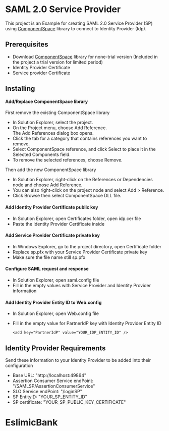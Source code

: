 # SAML 2.0 Service Provider

This project is an Example for creating SAML 2.0 Service Provider (SP) using [ComponentSpace](https://www.componentspace.com/) library to connect to Identity Provider (Idp).

## Prerequisites

- Download [ComponentSpace](https://www.componentspace.com/) library for none-trial version (Included in the project a trial version for limited period)
- Identity Provider Certificate
- Service provider Certificate


## Installing

#### Add/Replace ComponentSpace library

First remove the existing ComponentSpace library

* In Solution Explorer, select the project.
* On the Project menu, choose Add Reference.    
	The Add References dialog box opens.
* Click the tab for a category that contains references you want to remove.   
* Select ComponentSpace reference, and click Select to place it in the Selected Components field.    
* To remove the selected references, choose Remove.


Then add the new ComponentSpace library


* In Solution Explorer, right-click on the References or Dependencies node and choose Add Reference.
* You can also right-click on the project node and select Add > Reference.
* Click Browse then select ComponentSpace DLL file.



#### Add Identity Provider Certificate public key


* In Solution Explorer, open Certificates folder, open idp.cer file
* Paste the Identity Provider Certificate inside


#### Add Service Provider Certificate private key


* In Windows Explorer, go to the project directory, open Certificate folder
* Replace sp.pfx with your Service Provider Certificate private key
* Make sure the file name still sp.pfx


#### Configure SAML request and response

* In Solution Explorer, open saml.config file
* Fill in the empty values with Service Provider and Identity Provider information


#### Add Identity Provider Entity ID to Web.config

* In Solution Explorer, open Web.config file
* Fill in the empty value for PartnerIdP key with Identity Provider Entity ID

	```<add key="PartnerIdP" value="YOUR_IDP_ENTITY_ID" />```



## Identity Provider Requirements

Send these information to your Identity Provider to be added into their configuration


* Base URL: "http://localhost:49864"
* Assertion Consumer Service endPoint: "/SAMLSP/AssertionConsumerService"
* SLO Service endPoint: "/loginSP"
* SP EntityID: "YOUR\_SP\_ENTITY\_ID"
* SP certificate: "YOUR\_SP\_PUBLIC\_KEY\_CERTIFICATE"


# EslimicBank
